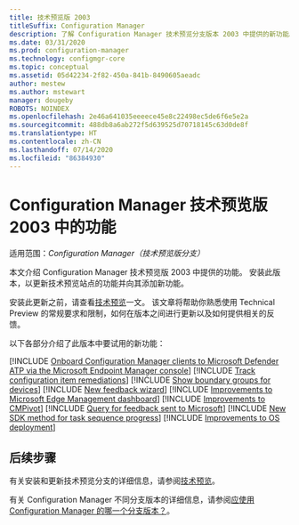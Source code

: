 ```yaml
---
title: 技术预览版 2003
titleSuffix: Configuration Manager
description: 了解 Configuration Manager 技术预览分支版本 2003 中提供的新功能。
ms.date: 03/31/2020
ms.prod: configuration-manager
ms.technology: configmgr-core
ms.topic: conceptual
ms.assetid: 05d42234-2f82-450a-841b-8490605aeadc
author: mestew
ms.author: mstewart
manager: dougeby
ROBOTS: NOINDEX
ms.openlocfilehash: 2e46a641035eeeece45e8c22498ec5de6f6e5e2a
ms.sourcegitcommit: 488db8a6ab272f5d639525d70718145c63d0de8f
ms.translationtype: HT
ms.contentlocale: zh-CN
ms.lasthandoff: 07/14/2020
ms.locfileid: "86384930"
---
```

# <a name="features-in-configuration-manager-technical-preview-version-2003"></a>Configuration Manager 技术预览版 2003 中的功能

适用范围：*Configuration Manager（技术预览版分支）*

本文介绍 Configuration Manager 技术预览版 2003 中提供的功能。 安装此版本，以更新技术预览站点的功能并向其添加新功能。

安装此更新之前，请查看[技术预览](../technical-preview.md)一文。 该文章将帮助你熟悉使用 Technical Preview 的常规要求和限制，如何在版本之间进行更新以及如何提供相关的反馈。

以下各部分介绍了此版本中要试用的新功能：

<!-- [!INCLUDE [Example feature name](includes/2003/1234567.md)] -->

[!INCLUDE [Onboard Configuration Manager clients to Microsoft Defender ATP via the Microsoft Endpoint Manager console](includes/2003/5691658.md)]
[!INCLUDE [Track configuration item remediations](includes/2003/4261411.md)]
[!INCLUDE [Show boundary groups for devices](includes/2003/6521835.md)]
[!INCLUDE [New feedback wizard](includes/2003/3180826.md)]
[!INCLUDE [Improvements to Microsoft Edge Management dashboard](includes/2003/5907383.md)]
[!INCLUDE [Improvements to CMPivot](includes/2003/6518631.md)]
[!INCLUDE [Query for feedback sent to Microsoft](includes/2003/6488450.md)]
[!INCLUDE [New SDK method for task sequence progress](includes/2003/6448458.md)]
[!INCLUDE [Improvements to OS deployment](includes/2003/6452769.md)]

<!--
## General known issues

[!INCLUDE [Can't delete collections](includes/2003/known-issue-6215446.md)]
-->

## <a name="next-steps"></a>后续步骤

有关安装和更新技术预览分支的详细信息，请参阅[技术预览](../technical-preview.md)。

有关 Configuration Manager 不同分支版本的详细信息，请参阅[应使用 Configuration Manager 的哪一个分支版本？](../../understand/which-branch-should-i-use.md)。
